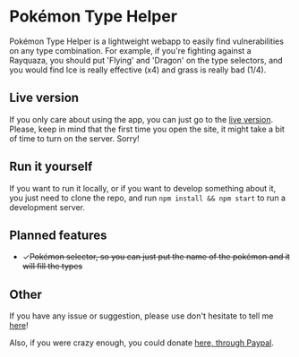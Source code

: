 # Pokémon Type Helper

Pokémon Type Helper is a lightweight webapp to easily find vulnerabilities on any type combination. For example, if you're fighting against a Rayquaza, you should put 'Flying' and 'Dragon' on the type selectors, and you would find Ice is really effective (x4) and grass is really bad (1/4).

## Live version

If you only care about using the app, you can just go to the [live version](http://pokemon-type-helper.herokuapp.com/). Please, keep in mind that the first time you open the site, it might take a bit of time to turn on the server. Sorry!

## Run it yourself

If you want to run it locally, or if you want to develop something about it, you just need to clone the repo, and run `npm install && npm start` to run a development server.

## Planned features

- ✓~~Pokémon selector, so you can just put the name of the pokémon and it will fill the types~~

## Other

If you have any issue or suggestion, please use don't hesitate to tell me [here](https://github.com/Kerberos9/pokemon-type-helper/issues)!

Also, if you were crazy enough, you could donate [here, through Paypal](https://www.paypal.me/Kashbel).
